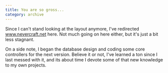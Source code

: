 ```yaml
---
title: You are so gross...
category: archive
---
```


Since I can't stand looking at the layout anymore, I've redirected
www.nevercraft.net here.  Not much going on here either, but it's just a bit
less stagnant.

On a side note, I began the database design and coding some core controllers
for the next version.  Believe it or not, I've learned a ton since I last
messed with it, and its about time I devote some of that new knowledge to my
own projects.
